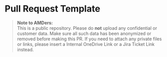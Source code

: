 # Pull Request Template

> **Note to AMDers:**  
> This is a public repository. Please do **not** upload any confidential or customer data. Make sure all such data has been anonymized or removed before making this PR. If you need to attach any private files or links, please insert a Internal OneDrive Link or a Jira Ticket Link instead.
